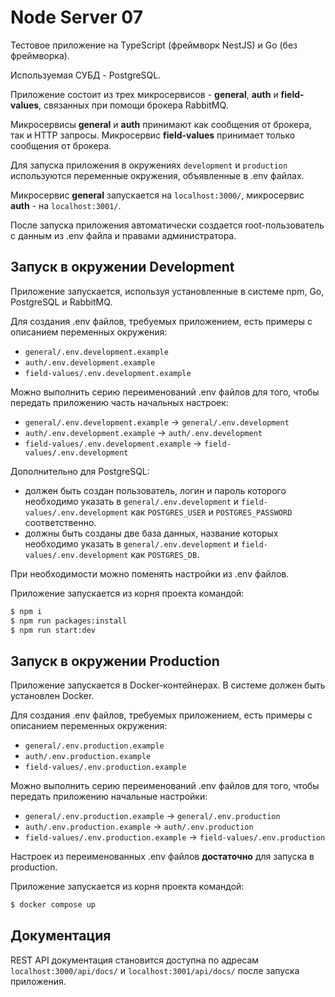 # Node Server 07

Тестовое приложение на TypeScript (фреймворк NestJS) и Go (без фреймворка).

Используемая СУБД - PostgreSQL.

Приложение состоит из трех микросервисов - **general**, **auth** и **field-values**, связанных при помощи брокера RabbitMQ.

Микросервисы **general** и **auth** принимают как сообщения от брокера, так и HTTP запросы.
Микросервис **field-values** принимает только сообщения от брокера.

Для запуска приложения в окружениях `development` и `production` используются переменные окружения, объявленные в .env файлах.

Микросервис **general** запускается на `localhost:3000/`, микросервис **auth** - на `localhost:3001/`.

После запуска приложения автоматически создается root-пользователь с данным из .env файла и правами администратора.

## Запуск в окружении Development

Приложение запускается, используя установленные в системе npm, Go, PostgreSQL и RabbitMQ.

Для создания .env файлов, требуемых приложением, есть примеры с описанием переменных окружения:
- `general/.env.development.example`
- `auth/.env.development.example`
- `field-values/.env.development.example`

Можно выполнить серию переименований .env файлов для того, чтобы передать приложению часть начальных настроек:
- `general/.env.development.example` -> `general/.env.development`
- `auth/.env.development.example` -> `auth/.env.development`
- `field-values/.env.development.example` -> `field-values/.env.development`

Дополнительно для PostgreSQL:
- должен быть создан пользователь, логин и пароль которого необходимо указать в `general/.env.development` и `field-values/.env.development` как `POSTGRES_USER` и `POSTGRES_PASSWORD` соответственно.
- должны быть созданы две база данных, название которых необходимо указать в `general/.env.development` и `field-values/.env.development` как `POSTGRES_DB`.

При необходимости можно поменять настройки из .env файлов.

Приложение запускается из корня проекта командой:
```sh
$ npm i
$ npm run packages:install
$ npm run start:dev
```

## Запуск в окружении Production

Приложение запускается в Docker-контейнерах. В системе должен быть установлен Docker.

Для создания .env файлов, требуемых приложением, есть примеры с описанием переменных окружения:
- `general/.env.production.example`
- `auth/.env.production.example`
- `field-values/.env.production.example`

Можно выполнить серию переименований .env файлов для того, чтобы передать приложению начальные настройки:
- `general/.env.production.example` -> `general/.env.production`
- `auth/.env.production.example` -> `auth/.env.production`
- `field-values/.env.production.example` -> `field-values/.env.production`

Настроек из переименованных .env файлов **достаточно** для запуска в production.

Приложение запускается из корня проекта командой:
```sh
$ docker compose up
```

## Документация

REST API документация становится доступна по адресам `localhost:3000/api/docs/` и `localhost:3001/api/docs/` после запуска приложения.